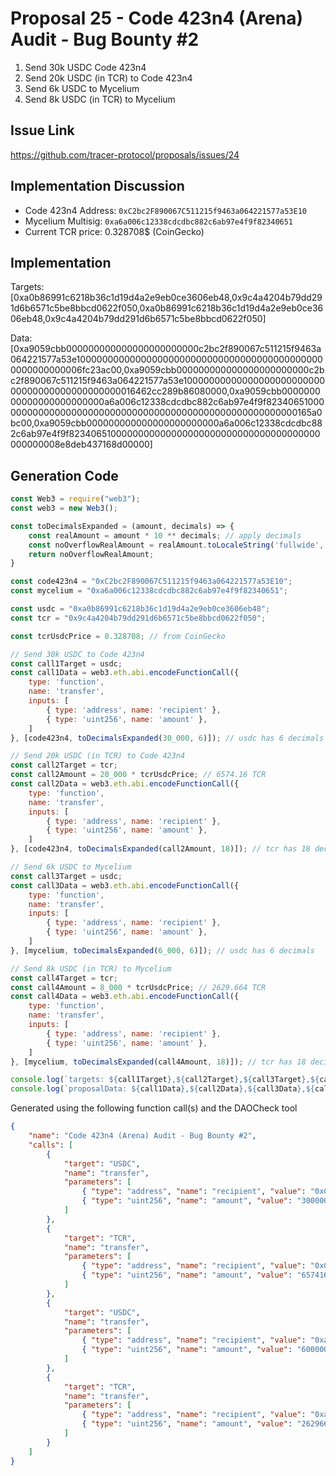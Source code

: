# Proposal 25 - Code 423n4 (Arena) Audit - Bug Bounty #2
1. Send 30k USDC Code 423n4
2. Send 20k USDC (in TCR) to Code 423n4
3. Send 6k USDC to Mycelium
4. Send 8k USDC (in TCR) to Mycelium

## Issue Link
https://github.com/tracer-protocol/proposals/issues/24

## Implementation Discussion
- Code 423n4 Address: `0xC2bc2F890067C511215f9463a064221577a53E10`
- Mycelium Multisig: `0xa6a006c12338cdcdbc882c6ab97e4f9f82340651`
- Current TCR price: 0.328708$ (CoinGecko)

## Implementation
Targets: [0xa0b86991c6218b36c1d19d4a2e9eb0ce3606eb48,0x9c4a4204b79dd291d6b6571c5be8bbcd0622f050,0xa0b86991c6218b36c1d19d4a2e9eb0ce3606eb48,0x9c4a4204b79dd291d6b6571c5be8bbcd0622f050]

Data: [0xa9059cbb000000000000000000000000c2bc2f890067c511215f9463a064221577a53e1000000000000000000000000000000000000000000000000000000006fc23ac00,0xa9059cbb000000000000000000000000c2bc2f890067c511215f9463a064221577a53e1000000000000000000000000000000000000000000000016462cc289b86080000,0xa9059cbb000000000000000000000000a6a006c12338cdcdbc882c6ab97e4f9f823406510000000000000000000000000000000000000000000000000000000165a0bc00,0xa9059cbb000000000000000000000000a6a006c12338cdcdbc882c6ab97e4f9f8234065100000000000000000000000000000000000000000000008e8deb437168d00000]

## Generation Code
```javascript
const Web3 = require("web3");
const web3 = new Web3();

const toDecimalsExpanded = (amount, decimals) => {
    const realAmount = amount * 10 ** decimals; // apply decimals
    const noOverflowRealAmount = realAmount.toLocaleString('fullwide', {useGrouping:false}); // return str (to prevent overflow) & remove scientific notation
    return noOverflowRealAmount;
}

const code423n4 = "0xC2bc2F890067C511215f9463a064221577a53E10";
const mycelium = "0xa6a006c12338cdcdbc882c6ab97e4f9f82340651";

const usdc = "0xa0b86991c6218b36c1d19d4a2e9eb0ce3606eb48";
const tcr = "0x9c4a4204b79dd291d6b6571c5be8bbcd0622f050";

const tcrUsdcPrice = 0.328708; // from CoinGecko

// Send 30k USDC to Code 423n4
const call1Target = usdc;
const call1Data = web3.eth.abi.encodeFunctionCall({
    type: 'function',
    name: 'transfer',
    inputs: [
        { type: 'address', name: 'recipient' },
        { type: 'uint256', name: 'amount' },
    ]
}, [code423n4, toDecimalsExpanded(30_000, 6)]); // usdc has 6 decimals

// Send 20k USDC (in TCR) to Code 423n4
const call2Target = tcr;
const call2Amount = 20_000 * tcrUsdcPrice; // 6574.16 TCR
const call2Data = web3.eth.abi.encodeFunctionCall({
    type: 'function',
    name: 'transfer',
    inputs: [
        { type: 'address', name: 'recipient' },
        { type: 'uint256', name: 'amount' },
    ]
}, [code423n4, toDecimalsExpanded(call2Amount, 18)]); // tcr has 18 decimals

// Send 6k USDC to Mycelium
const call3Target = usdc;
const call3Data = web3.eth.abi.encodeFunctionCall({
    type: 'function',
    name: 'transfer',
    inputs: [
        { type: 'address', name: 'recipient' },
        { type: 'uint256', name: 'amount' },
    ]
}, [mycelium, toDecimalsExpanded(6_000, 6)]); // usdc has 6 decimals

// Send 8k USDC (in TCR) to Mycelium
const call4Target = tcr;
const call4Amount = 8_000 * tcrUsdcPrice; // 2629.664 TCR
const call4Data = web3.eth.abi.encodeFunctionCall({
    type: 'function',
    name: 'transfer',
    inputs: [
        { type: 'address', name: 'recipient' },
        { type: 'uint256', name: 'amount' },
    ]
}, [mycelium, toDecimalsExpanded(call4Amount, 18)]); // tcr has 18 decimals

console.log(`targets: ${call1Target},${call2Target},${call3Target},${call4Target}`);
console.log(`proposalData: ${call1Data},${call2Data},${call3Data},${call4Data}`);
```

Generated using the following function call(s) and the DAOCheck tool
```json
{
    "name": "Code 423n4 (Arena) Audit - Bug Bounty #2",
    "calls": [
        {
            "target": "USDC",
            "name": "transfer",
            "parameters": [
                { "type": "address", "name": "recipient", "value": "0xC2bc2F890067C511215f9463a064221577a53E10" },
                { "type": "uint256", "name": "amount", "value": "30000000000" }
            ]
        },
        {
            "target": "TCR",
            "name": "transfer",
            "parameters": [
                { "type": "address", "name": "recipient", "value": "0xC2bc2F890067C511215f9463a064221577a53E10" },
                { "type": "uint256", "name": "amount", "value": "6574160000000000000000" }
            ]
        },
        {
            "target": "USDC",
            "name": "transfer",
            "parameters": [
                { "type": "address", "name": "recipient", "value": "0xa6a006c12338cdcdbc882c6ab97e4f9f82340651" },
                { "type": "uint256", "name": "amount", "value": "6000000000" }
            ]
        },
        {
            "target": "TCR",
            "name": "transfer",
            "parameters": [
                { "type": "address", "name": "recipient", "value": "0xa6a006c12338cdcdbc882c6ab97e4f9f82340651" },
                { "type": "uint256", "name": "amount", "value": "2629664000000000000000" }
            ]
        }
    ]
}
```
